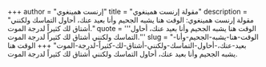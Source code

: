 +++
author = "إرنست همينغوي"
title = "مقولة إرنست همينغوي"
description = "مقولة إرنست همينغوي: الوقت هنا يشبه الجحيم وأنا بعيد عنك، أحاول التماسك ولكنني أشتاق لك كثيراً لدرجة الموت."
quote = '''الوقت هنا يشبه الجحيم وأنا بعيد عنك، أحاول التماسك ولكنني أشتاق لك كثيراً لدرجة الموت.'''
slug = "الوقت-هنا-يشبه-الجحيم-وأنا-بعيد-عنك،-أحاول-التماسك-ولكنني-أشتاق-لك-كثيراً-لدرجة-الموت"
+++
الوقت هنا يشبه الجحيم وأنا بعيد عنك، أحاول التماسك ولكنني أشتاق لك كثيراً لدرجة الموت.
